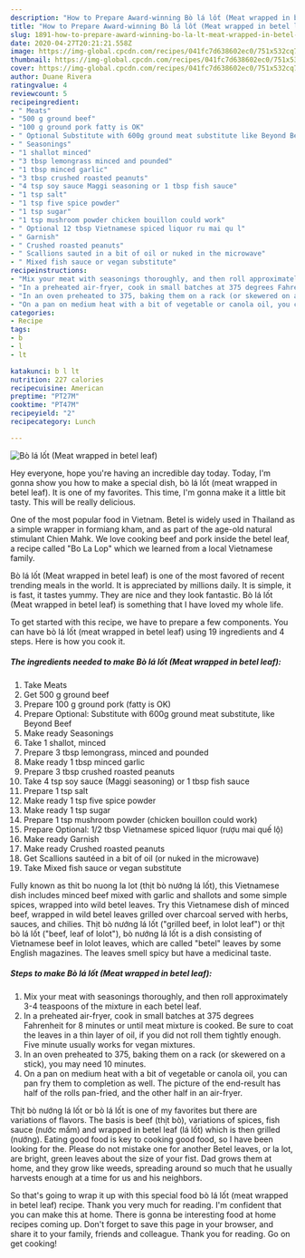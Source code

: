```yaml
---
description: "How to Prepare Award-winning Bò lá lốt (Meat wrapped in betel leaf)"
title: "How to Prepare Award-winning Bò lá lốt (Meat wrapped in betel leaf)"
slug: 1891-how-to-prepare-award-winning-bo-la-lt-meat-wrapped-in-betel-leaf
date: 2020-04-27T20:21:21.558Z
image: https://img-global.cpcdn.com/recipes/041fc7d638602ec0/751x532cq70/bo-la-lốt-meat-wrapped-in-betel-leaf-recipe-main-photo.jpg
thumbnail: https://img-global.cpcdn.com/recipes/041fc7d638602ec0/751x532cq70/bo-la-lốt-meat-wrapped-in-betel-leaf-recipe-main-photo.jpg
cover: https://img-global.cpcdn.com/recipes/041fc7d638602ec0/751x532cq70/bo-la-lốt-meat-wrapped-in-betel-leaf-recipe-main-photo.jpg
author: Duane Rivera
ratingvalue: 4
reviewcount: 5
recipeingredient:
- " Meats"
- "500 g ground beef"
- "100 g ground pork fatty is OK"
- " Optional Substitute with 600g ground meat substitute like Beyond Beef"
- " Seasonings"
- "1 shallot minced"
- "3 tbsp lemongrass minced and pounded"
- "1 tbsp minced garlic"
- "3 tbsp crushed roasted peanuts"
- "4 tsp soy sauce Maggi seasoning or 1 tbsp fish sauce"
- "1 tsp salt"
- "1 tsp five spice powder"
- "1 tsp sugar"
- "1 tsp mushroom powder chicken bouillon could work"
- " Optional 12 tbsp Vietnamese spiced liquor ru mai qu l"
- " Garnish"
- " Crushed roasted peanuts"
- " Scallions sauted in a bit of oil or nuked in the microwave"
- " Mixed fish sauce or vegan substitute"
recipeinstructions:
- "Mix your meat with seasonings thoroughly, and then roll approximately 3-4 teaspoons of the mixture in each betel leaf."
- "In a preheated air-fryer, cook in small batches at 375 degrees Fahrenheit for 8 minutes or until meat mixture is cooked. Be sure to coat the leaves in a thin layer of oil, if you did not roll them tightly enough. Five minute usually works for vegan mixtures."
- "In an oven preheated to 375, baking them on a rack (or skewered on a stick), you may need 10 minutes."
- "On a pan on medium heat with a bit of vegetable or canola oil, you can pan fry them to completion as well. The picture of the end-result has half of the rolls pan-fried, and the other half in an air-fryer."
categories:
- Recipe
tags:
- b
- l
- lt

katakunci: b l lt 
nutrition: 227 calories
recipecuisine: American
preptime: "PT27M"
cooktime: "PT47M"
recipeyield: "2"
recipecategory: Lunch

---
```



![Bò lá lốt (Meat wrapped in betel leaf)](https://img-global.cpcdn.com/recipes/041fc7d638602ec0/751x532cq70/bo-la-lốt-meat-wrapped-in-betel-leaf-recipe-main-photo.jpg)

Hey everyone, hope you're having an incredible day today. Today, I'm gonna show you how to make a special dish, bò lá lốt (meat wrapped in betel leaf). It is one of my favorites. This time, I'm gonna make it a little bit tasty. This will be really delicious.

One of the most popular food in Vietnam. Betel is widely used in Thailand as a simple wrapper in formiang kham, and as part of the age-old natural stimulant Chien Mahk. We love cooking beef and pork inside the betel leaf, a recipe called &#34;Bo La Lop&#34; which we learned from a local Vietnamese family.

Bò lá lốt (Meat wrapped in betel leaf) is one of the most favored of recent trending meals in the world. It is appreciated by millions daily. It is simple, it is fast, it tastes yummy. They are nice and they look fantastic. Bò lá lốt (Meat wrapped in betel leaf) is something that I have loved my whole life.


To get started with this recipe, we have to prepare a few components. You can have bò lá lốt (meat wrapped in betel leaf) using 19 ingredients and 4 steps. Here is how you cook it.

<!--inarticleads1-->

##### The ingredients needed to make Bò lá lốt (Meat wrapped in betel leaf):

1. Take  Meats
1. Get 500 g ground beef
1. Prepare 100 g ground pork (fatty is OK)
1. Prepare  Optional: Substitute with 600g ground meat substitute, like Beyond Beef
1. Make ready  Seasonings
1. Take 1 shallot, minced
1. Prepare 3 tbsp lemongrass, minced and pounded
1. Make ready 1 tbsp minced garlic
1. Prepare 3 tbsp crushed roasted peanuts
1. Take 4 tsp soy sauce (Maggi seasoning) or 1 tbsp fish sauce
1. Prepare 1 tsp salt
1. Make ready 1 tsp five spice powder
1. Make ready 1 tsp sugar
1. Prepare 1 tsp mushroom powder (chicken bouillon could work)
1. Prepare  Optional: 1/2 tbsp Vietnamese spiced liquor (rượu mai quế lộ)
1. Make ready  Garnish
1. Make ready  Crushed roasted peanuts
1. Get  Scallions sautéed in a bit of oil (or nuked in the microwave)
1. Take  Mixed fish sauce or vegan substitute


Fully known as thit bo nuong la lot (thịt bò nướng lá lốt), this Vietnamese dish includes minced beef mixed with garlic and shallots and some simple spices, wrapped into wild betel leaves. Try this Vietnamese dish of minced beef, wrapped in wild betel leaves grilled over charcoal served with herbs, sauces, and chilies. Thịt bò nướng lá lốt (&#34;grilled beef, in lolot leaf&#34;) or thịt bò lá lốt (&#34;beef, leaf of lolot&#34;), bò nướng lá lốt is a dish consisting of Vietnamese beef in lolot leaves, which are called &#34;betel&#34; leaves by some English magazines. The leaves smell spicy but have a medicinal taste. 

<!--inarticleads2-->

##### Steps to make Bò lá lốt (Meat wrapped in betel leaf):

1. Mix your meat with seasonings thoroughly, and then roll approximately 3-4 teaspoons of the mixture in each betel leaf.
1. In a preheated air-fryer, cook in small batches at 375 degrees Fahrenheit for 8 minutes or until meat mixture is cooked. Be sure to coat the leaves in a thin layer of oil, if you did not roll them tightly enough. Five minute usually works for vegan mixtures.
1. In an oven preheated to 375, baking them on a rack (or skewered on a stick), you may need 10 minutes.
1. On a pan on medium heat with a bit of vegetable or canola oil, you can pan fry them to completion as well. The picture of the end-result has half of the rolls pan-fried, and the other half in an air-fryer.


Thịt bò nướng lá lốt or bò lá lốt is one of my favorites but there are variations of flavors. The basis is beef (thịt bò), variations of spices, fish sauce (nước mấm) and wrapped in betel leaf (lá lốt) which is then grilled (nướng). Eating good food is key to cooking good food, so I have been looking for the. Please do not mistake one for another  Betel leaves, or la lot, are bright, green leaves about the size of your fist. Dad grows them at home, and they grow like weeds, spreading around so much that he usually harvests enough at a time for us and his neighbors. 

So that's going to wrap it up with this special food bò lá lốt (meat wrapped in betel leaf) recipe. Thank you very much for reading. I'm confident that you can make this at home. There is gonna be interesting food at home recipes coming up. Don't forget to save this page in your browser, and share it to your family, friends and colleague. Thank you for reading. Go on get cooking!
